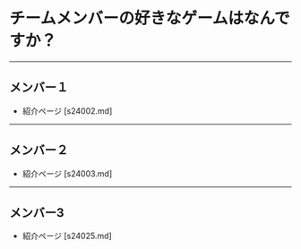 # チームメンバーの好きなゲームはなんですか？
------------------------------------------------------------------

## メンバー１

* 紹介ページ [s24002.md]
------------------------------------------------------------------
## メンバー２

* 紹介ページ [s24003.md]
------------------------------------------------------------------
## メンバー3

* 紹介ページ [s24025.md]
